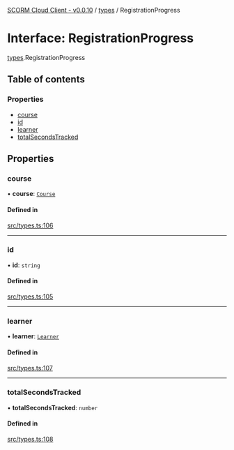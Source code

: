 [SCORM Cloud Client - v0.0.10](../README.md) / [types](../modules/types.md) / RegistrationProgress

# Interface: RegistrationProgress

[types](../modules/types.md).RegistrationProgress

## Table of contents

### Properties

- [course](types.RegistrationProgress.md#course)
- [id](types.RegistrationProgress.md#id)
- [learner](types.RegistrationProgress.md#learner)
- [totalSecondsTracked](types.RegistrationProgress.md#totalsecondstracked)

## Properties

### course

• **course**: [`Course`](types.Course.md)

#### Defined in

[src/types.ts:106](https://github.com/distributhor/scormcloud-client/blob/49508a5/src/types.ts#L106)

___

### id

• **id**: `string`

#### Defined in

[src/types.ts:105](https://github.com/distributhor/scormcloud-client/blob/49508a5/src/types.ts#L105)

___

### learner

• **learner**: [`Learner`](types.Learner.md)

#### Defined in

[src/types.ts:107](https://github.com/distributhor/scormcloud-client/blob/49508a5/src/types.ts#L107)

___

### totalSecondsTracked

• **totalSecondsTracked**: `number`

#### Defined in

[src/types.ts:108](https://github.com/distributhor/scormcloud-client/blob/49508a5/src/types.ts#L108)
